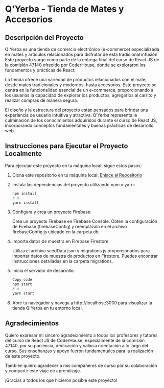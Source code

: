 # Q'Yerba - Tienda de Mates y Accesorios

## Descripción del Proyecto

Q'Yerba es una tienda de comercio electrónico (e-commerce) especializada en mates y artículos relacionados para disfrutar de esta tradicional infusión. Este proyecto surge como parte de la entrega final del curso de React JS de la comisión 47140 ofrecido por CoderHouse, donde se exploraron los fundamentos y prácticas de React.

La tienda ofrece una variedad de productos relacionados con el mate, desde mates tradicionales y modernos, hasta accesorios. Este proyecto se centra en la funcionalidad esencial de un e-commerce, proporcionando a los usuarios la capacidad de explorar los productos, agregarlos al carrito y realizar compras de manera segura.

El diseño y la estructura del proyecto están pensados para brindar una experiencia de usuario intuitiva y atractiva. Q'Yerba representa la culminación de los conocimientos adquiridos durante el curso de React JS, incorporando conceptos fundamentales y buenas prácticas de desarrollo web.

## Instrucciones para Ejecutar el Proyecto Localmente

Para ejecutar este proyecto en tu máquina local, sigue estos pasos:

1. Clona este repositorio en tu máquina local: [Enlace al Repositorio](https://github.com/TuUsuario/NombreDelRepositorio)

2. Instala las dependencias del proyecto utilizando npm o yarn:

   ```bash
   npm install
   # o
   yarn install

3. Configura y crea un proyecto Firebase:

    Crea un proyecto Firebase en Firebase Console.
    Obten la configuración de Firebase (firebaseConfig) y reemplázala en el archivo firebaseConfig.js ubicado en la carpeta db.

4. Importa datos de muestra en Firebase Firestore:

    Utiliza el archivo seedData.json y migrations.js proporcionados para importar datos de muestra de productos en Firestore. Puedes encontrar instrucciones detalladas en la carpeta migrations.

5. Inicia el servidor de desarrollo:

    ```bash
    Copy code
    npm start
    # o
    yarn start

6. Abre tu navegador y navega a http://localhost:3000 para visualizar la tienda Q'Yerba en tu entorno local.

## Agradecimientos

Quiero expresar mi sincero agradecimiento a todos los profesores y tutores del curso de React JS de CoderHouse, especialmente de la comisión 47140, por su paciencia, dedicación y valiosa orientación a lo largo del curso. Sus enseñanzas y apoyo fueron fundamentales para la realización de este proyecto.

También quiero agradecer a mis compañeros de curso por su colaboración y compartir este viaje de aprendizaje.

¡Gracias a todos los que hicieron posible este proyecto!